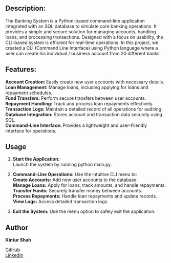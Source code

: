 ## Description:
The Banking System is a Python-based command-line application integrated with an SQL database to simulate core banking operations. It provides a simple and secure solution for managing accounts, handling loans, and processing transactions. Designed with a focus on usability, the CLI-based system is efficient for real-time operations. In this project, we created a  CLI (Command Line Interface) using Python language where a user can create his individual / business account from 20 different banks. <br>

## Features:
<b> Account Creation: </b> Easily create new user accounts with necessary details. <br>
<b> Loan Management: </b> Manage loans, including applying for loans and repayment schedules. <br>
<b> Fund Transfers: </b> Perform secure transfers between user accounts. <br>
<b> Repayment Handling: </b> Track and process loan repayments effectively. <br>
<b> Transaction Logs: </b> Maintain a detailed record of all operations for auditing. <br>
<b> Database Integration: </b> Stores account and transaction data securely using SQL. <br>
<b> Command-Line Interface: </b> Provides a lightweight and user-friendly interface for operations.

## Usage
1) **Start the Application:** <br>
Launch the system by running python main.py.  <br>

2) **Command-Line Operations:**
Use the intuitive CLI menu to: <br>
**Create Accounts:** Add new user accounts to the database. <br>
**Manage Loans:** Apply for loans, track amounts, and handle repayments. <br>
**Transfer Funds:** Securely transfer money between accounts. <br>
**Process Repayments:** Handle loan repayments and update records. <br>
**View Logs:** Access detailed transaction logs.<br> 

3) **Exit the System:** 
Use the menu option to safely exit the application.

## Author
**Kintur Shah**

[GitHub](https://github.com/kinturkt) <br>
[LinkedIn](https://www.linkedin.com/in/kintur-shah-a81134210/)
